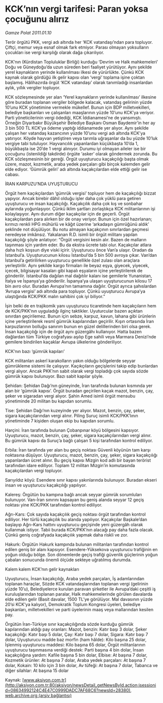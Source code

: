 # KCK’nın vergi tarifesi: Paran yoksa çocuğunu alırız

*Gamze Polat 2011.01.10*

<font class="agenda2NewsSpot">
 Terör örgütü PKK, vergi adı altında her ‘KCK vatandaşı’ndan para topluyor. Çiftçi, memur veya esnaf olmak fark etmiyor. Parası olmayan yoksulların çocukları ise vergi karşılığı olarak dağa çıkarılıyor.
</font>
<font class="newsDetail">
 <p>
  <p class="MsoNormal">
   KCK’nın (Kürdistan Topluluklar Birliği) kurduğu ‘Devrim ve Halk mahkemeleri’ Doğu ve Güneydoğu’da uzun süreden beri faaliyet yürütüyor. Aynı şekilde yerel kaynakların yerinde kullanılması ilkesi de yürürlükte. Çünkü KCK kaynak olarak gördüğü ilk gelir kapısı olan ‘vergi’ toplama işine çoktan başlamış. Hâlihazırda örgüt ‘KCK vatandaşı’ olarak tanımladığı insanlardan aylık, yıllık vergiler topluyor.
  </p>
  <p class="MsoNormal">
   KCK sözleşmesinde yer alan ‘Yerel kaynakların yerinde kullanılması’ ilkesine göre buradan toplanan vergiler bölgede kalacak, vatandaş gelirinin yüzde 10’unu KCK yönetimine vermekle mükellef. Bunun için BDP milletvekilleri, belediye başkanları ve çalışanları maaşlarının yüzde 10’unu KCK’ya veriyor. Parti yöneticilerinin vergi ödediği, KCK İddianamesi’ne de yansımıştı. Örneğin Diyarbakır Büyükşehir Belediye Başkanı Osman Baydemir’in her ay 3 bin 500 TL KCK’ya ödeme yaptığı iddianamede yer alıyor. Aynı şekilde çalışan her vatandaş kazancının yüzde 10’unu vergi adı altında KCK’ya yatırıyor. Köyde hayvan yetiştiren veya tarımla uğraşanlar da bu yüzde 10’luk vergiye tabi tutuluyor. Hayvancılık yapanlardan küçükbaşta 10’da 1, büyükbaşta ise 20’de 1 vergi alınıyor. Durumu iyi olmayan aileler ise bir çocuğunu (istenildiği takdirde) örgüte ‘asker’ olarak göndermek zorunda. Bu KCK sözleşmesinin bir gereği. Örgüt uyuşturucu kaçakçılığı başta olmak üzere, mazot, kozmetik, araba yedek parçaları gibi birçok kalemden gelir elde ediyor. ‘Gümrük geliri’ adı altında kaçakçılardan elde ettiği gelir ise cabası.
   <span>
   </span>
  </p>
  <p class="MsoNormal">
   İRAN KARPUZU’NDA UYUŞTURUCU
  </p>
  <p class="MsoNormal">
   Örgüt hem kaçıkçılardan ‘gümrük vergisi’ topluyor hem de kaçakçılığı bizzat yapıyor. Ancak birebir dâhil olduğu işler daha çok yüklü para getiren uyuşturucu ve insan kaçakçılığı. Kaçakçılık daha çok kış ve sonbahar aylarında yoğunlaşıyor. Çünkü iklim şartları zorlaştıkça KCK militanlarının işi kolaylaşıyor. Aynı durum diğer kaçakçılar için de geçerli. Örgüt kaçakçılardan para alırken bir de onay veriyor. Bunun için özel hazırlanan; kırmızı renkli HPG mühürlü ve kâğıt üzerine ‘arkadaşın gümrüğünü aldık’ şeklinde not düşülüyor. Bu notu almayan kaçakçının sınırlardan geçmesi neredeyse imkânsız. Yakalanan R.D. isimli bir örgüt militanı yapılan kaçakçılığı şöyle anlatıyor: “Örgüt vergisini kesin alır. Bazen de malların taşınması için yardım eder. Bu da ekstra ücrete tabi olur. Kaçakçılar atlara daha hızlı koşsun diye viski içirir. Uyuşturucu önce Van’a ulaşır. Oradan da İstanbul’a. Uyuşturucunun kilosu İstanbul’da 5 bin 500 avroya çıkar. Van’dan İstanbul’a getirilirken uyuşturucu genellikle özel zulası olan araçlara yerleştirilir. Aynı şekilde kargo firmaları ile beyaz eşya, giyecek, yiyecek, içecek, bilgisayar kasaları gibi kapalı eşyaların içine yerleştirilerek de gönderilir. İstanbul’da dağılan mal dağıtılır kalanı ise gemilerle Yunanistan, İtalya ve İspanya’ya gönderilir. İspanya’ya ulaşan uyuşturucunun kilosu 17 bin avro olur. Buradan Avrupa’nın tamamına dağılır. Örgüt ayrıca şahıslardan ‘Avrupa vergisi’ adı altında para topluyor. Çünkü uyuşturucu Avrupa’ya ulaştığında KCK/PKK malın sahibini çok iyi biliyor.”
  </p>
  <p class="MsoNormal">
   İşin belki de en trajikomik yanı uyuşturucu ticaretinde hem kaçakçıların hem de KCK/PKK’nın uyguladığı ilginç taktikler. Uyuturcular bazen açıktan sınırdan geçirilemez. Bunun için sebze, karpuz, kavun, lahana gibi ürünlerin içine yerleştirilerek resmî gümrük kapılarından geçirilir. Kışın ortasında İran karpuzlarının bolluğu sanırım bunun en güzel delillerinden biri olsa gerek. İnsan kaçakçılığı için de örgüt aynı güzergâhı kullanıyor. Hatta bazen dağlardan tüm Türkiye coğrafyası aşılıp Ege sahili veya Marmara Denizi’nde gemilere bindirilen kaçaklar Avrupa ülkelerine gönderiliyor.
  </p>
  <p class="MsoNormal">
  </p>
  <p class="MsoNormal">
   KCK’nın bazı ‘gümrük kapıları’
  </p>
  <p class="MsoNormal">
   KCK militanları askerî karakolların yakın olduğu bölgelerde seyyar gümrükleme sistemi ile çalışıyor. Kaçıkçıların geçişlerini takip edip bunlardan vergi alıyor. Ancak PKK’nın sabit olarak vergi topladığı çok sayıda sözde gümrük kapısı bulunuyor. Bazı sabit kapılar şöyle.
  </p>
  <p class="MsoNormal">
   Şehidan: Şehidan Dağı’nın güneyinde, İran tarafında bulunan kısmında yer alan bir ‘gümrük kapısı’. Örgüt buradan geçirilen kaçak mazot, benzin, çay, şeker ve sigaradan vergi alıyor. Şahin Amed isimli örgüt mensubu yönetiminde 20 militan bu kapıdan sorumlu.
  </p>
  <p class="MsoNormal">
   Tise: Şehidan Dağı’nın kuzeyinde yer alıyor. Mazot, benzin, çay, şeker, sigara kaçakçılarından vergi alınır. Piling Suruç isimli KCK/PKK’lının yönetiminde 7 kişiden oluşan ekip bu kapıdan sorumlu.
  </p>
  <p class="MsoNormal">
   Harçini: İran tarafında bulunan Çobanpınar köyü bölgesini kapsıyor. Uyuşturucu, mazot, benzin, çay, şeker, sigara kaçakçılarından vergi alınır. Bu gümrük kapısı da Suruç’a bağlı çalışan 5 kişi tarafından kontrol ediliyor.
  </p>
  <p class="MsoNormal">
   Erbila: İran tarafında yer alan bu geçiş noktası Güvenli köyünün tam karşı noktasına düşüyor. Uyuşturucu, mazot, benzin, çay, şeker, sigara kaçakçılığı yapanlardan ücret alınır. Bu geçiş kapısı Mizgin kod adlı bir bayan terörist tarafından idare ediliyor. Toplam 12 militan Mizgin’in komutasında kaçakçılardan vergi topluyor.
  </p>
  <p class="MsoNormal">
   Sarıyıldız köyü: Esendere sınır kapısı yakınlarında bulunuyor. Buradan ekseri insan ve uyuşturucu kaçakçılığı yapılıyor.
  </p>
  <p class="MsoNormal">
   Kalereş: Örgütün bu kampına bağlı ancak seyyar gümrük sorumluları bulunuyor. Van-İran sınırını kapsayan bu geniş alanda seyyar 12 geçiş noktası yine KCK/PKK tarafından kontrol ediliyor.
  </p>
  <p class="MsoNormal">
   Ağrı-Kars: Çok sayıda kaçakçılık geçiş noktası örgüt tarafından kontrol ediliyor. Her türlü kaçakçılık bu alanda yapılıyor. Kaçakçılar Başkale’dan başlayıp Ağrı-Kars hattını uyuşturucu geçişinde yeni güzergâh olarak kullanmak istiyor. Tabii burada KCK/PKK’nın alacağı pay daha fazla olacak. Çünkü geniş coğrafyada kaçakçılık yapmak daha riskli ve zor.
  </p>
  <p class="MsoNormal">
   Hakurk: Örgütün Hakurk kampında bulunan militanları tarafından kontrol edilen geniş bir alanı kapsıyor. Esendere-Yüksekova uyuşturucu trafiğinin en yoğun olduğu bölge. Son dönemlerde geçiş trafiği güvenlik güçlerinin yoğun çabaları sonucunda önemli ölçüde sekteye uğratılmış durumda.
  </p>
  <p class="MsoNormal">
   <span>
   </span>
   Kalem kalem KCK’nın gelir kaynakları
  </p>
  <p class="MsoNormal">
   <span>
   </span>
   Uyuşturucu,
   <span>
   </span>
   İnsan kaçakçılığı,
   <span>
   </span>
   Araba yedek parçaları,
   <span>
   </span>
   İş adamlarından toplanan haraçlar,
   <span>
   </span>
   Sözde KCK vatandaşlarından toplanan vergi (gelirinin yüzde 10’u),
   <span>
   </span>
   Belediyelerce kurulan paravan şirketler ile Avrupa’daki çeşitli iş kuruluşlarından toplanan paralar,
   <span>
   </span>
   Halk mahkemelerinde görülen davalarda elde edilen gelir (Basit davalar, 1500 TL’ye görülüyor. Mal davasının yüzde 20’si KCK’ya kalıyor),
   <span>
   </span>
   Demokratik Toplum Kongresi üyeleri, belediye başkanları, milletvekilleri ve parti üyelerinin maaş veya mallarından kesilen pay.
  </p>
  <p class="MsoNormal">
   Örgütün İran-Türkiye sınır kaçakçılığında sözde kurduğu gümrük kapılarından aldığı pay oranları:
   <span>
   </span>
   Mazot, benzin: Katır başı 3 dolar,
   <span>
   </span>
   Şeker kaçakçılığı: Katır başı 5 dolar,
   <span>
   </span>
   Çay: Katır başı 7 dolar,
   <span>
   </span>
   Sigara: Katır başı 7 dolar,
   <span>
   </span>
   Uyuşturucu madde baz morfin (ham hâlde): Kilo başına 25 dolar,
   <span>
   </span>
   İşlenmiş uyuşturucu maddesi: Kilo başına 65 dolar,
   <span>
   </span>
   Örgüt militanlarının uyuşturucu taşınmasına verdiği destek: Parti başına 4 bin dolar,
   <span>
   </span>
   İnsan kaçakçılığına yardım: Kafile başına 5 bin dolar,
   <span>
   </span>
   Elbise: At başına 7 dolar,
   <span>
   </span>
   Kozmetik ürünler: At başına 7 dolar,
   <span>
   </span>
   Araba yedek parçaları: At başına 7 dolar,
   <span>
   </span>
   Kokain: 10 kilo için 3 bin dolar,
   <span>
   </span>
   Av tüfeği: At başına 7 dolar,
   <span>
   </span>
   Tabanca ve diğer silahlar: At başına 15 dolar
  </p>
 </p>
</font>

Kaynak: [www.aksiyon.com.tr](http://aksiyon.com.tr:80/aksiyon/newsDetail_getNewsById.action;jsessionid=08634992124C4E47C0999DADC7AF68C6?newsId=28380), [web.archive.org (arşiv bağlantısı)](http://web.archive.org/web/20110112120049/http://aksiyon.com.tr:80/aksiyon/newsDetail_getNewsById.action;jsessionid=08634992124C4E47C0999DADC7AF68C6?newsId=28380)
